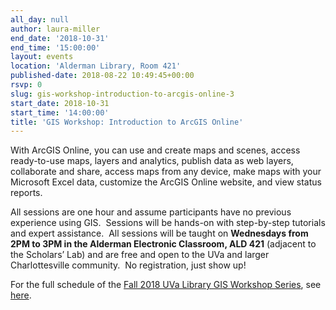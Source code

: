 ```yaml
---
all_day: null
author: laura-miller
end_date: '2018-10-31'
end_time: '15:00:00'
layout: events
location: 'Alderman Library, Room 421'
published-date: 2018-08-22 10:49:45+00:00
rsvp: 0
slug: gis-workshop-introduction-to-arcgis-online-3
start_date: 2018-10-31
start_time: '14:00:00'
title: 'GIS Workshop: Introduction to ArcGIS Online'
---
```


With ArcGIS Online, you can use and create maps and scenes, access ready-to-use maps, layers and analytics, publish data as web layers, collaborate and share, access maps from any device, make maps with your Microsoft Excel data, customize the ArcGIS Online website, and view status reports.

All sessions are one hour and assume participants have no previous experience using GIS.  Sessions will be hands-on with step-by-step tutorials and expert assistance.  All sessions will be taught on **Wednesdays from 2PM to 3PM in the Alderman Electronic Classroom, ALD 421** (adjacent to the Scholars’ Lab) and are free and open to the UVa and larger Charlottesville community.  No registration, just show up!

For the full schedule of the [Fall 2018 UVa Library GIS Workshop Series](http://scholarslab.org/geospatial-and-temporal/fall-2018-uva-library-gis-workshop-series/), see [here](http://scholarslab.org/geospatial-and-temporal/fall-2018-uva-library-gis-workshop-series/).
